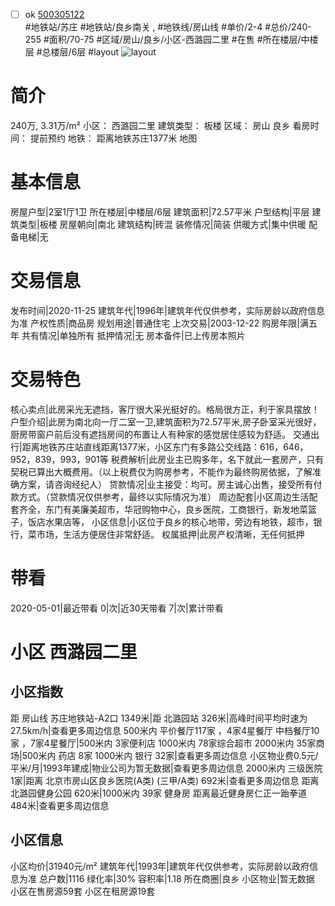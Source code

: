 - [ ] ok [500305122](https://bj.5i5j.com/ershoufang/500305122.html)  
 #地铁站/苏庄 #地铁站/良乡南关 ,  #地铁线/房山线
#单价/2-4 #总价/240-255 #面积/70-75   #区域/房山/良乡/小区-西潞园二里 #在售 #所在楼层/中楼层 #总楼层/6层 #layout 
![layout](http://image2a.5i5j.com/bdir/layout/b74c4fda9b7645f4992662931a822d24.jpg_P5.jpg) 
# 简介 
 240万,  3.31万/m² 
小区： 西潞园二里
建筑类型： 板楼
区域： 房山 良乡
看房时间： 提前预约
地铁： 距离地铁苏庄1377米 地图
# 基本信息 
 房屋户型|2室1厅1卫
所在楼层|中楼层/6层
建筑面积|72.57平米
户型结构|平层
建筑类型|板楼
房屋朝向|南北
建筑结构|砖混
装修情况|简装
供暖方式|集中供暖
配备电梯|无
# 交易信息 
 发布时间|2020-11-25
建筑年代|1996年|建筑年代仅供参考，实际房龄以政府信息为准
产权性质|商品房
规划用途|普通住宅
上次交易|2003-12-22
购房年限|满五年
共有情况|单独所有
抵押情况|无
房本备件|已上传房本照片
# 交易特色 
 核心卖点|此房采光无遮挡，客厅很大采光挺好的。格局很方正，利于家具摆放！
户型介绍|此房为南北向一厅二室一卫,建筑面积为72.57平米,房子卧室采光很好，厨房带窗户前后没有遮挡房间的布置让人有种家的感觉居住感较为舒适。
交通出行|距离地铁苏庄站直线距离1377米，小区东门有多路公交线路：616，646，952，839，993，901等
税费解析|此房业主已购多年，名下就此一套房产，只有契税已算出大概费用。（以上税费仅为购房参考，不能作为最终购房依据，了解准确方案，请咨询经纪人）
贷款情况|业主接受：均可。房主诚心出售，接受所有付款方式。（贷款情况仅供参考，最终以实际情况为准）
周边配套|小区周边生活配套齐全，东门有美廉美超市，华冠购物中心，良乡医院，工商银行，新发地菜篮子，饭店水果店等，
小区信息|小区位于良乡的核心地带，旁边有地铁，超市，银行，菜市场，生活方便居住非常舒适。
权属抵押|此房产权清晰，无任何抵押
# 带看 
 2020-05-01|最近带看	 0|次|近30天带看	 7|次|累计带看
# 小区 西潞园二里
## 小区指数 
 距 房山线 苏庄地铁站-A2口 1349米|距 北潞园站 326米|高峰时间平均时速为27.5km/h|查看更多周边信息
500米内 平价餐厅117家 ，4家4星餐厅
中档餐厅10家 ，7家4星餐厅|500米内 3家便利店
1000米内 78家综合超市
2000米内 35家商场|500米内 药店 8家
1000米内 银行 32家|查看更多周边信息
小区物业费0.5元/平米/月|1993年建成|物业公司为暂无数据|查看更多周边信息
2000米内 三级医院 1家|距离 北京市房山区良乡医院(A类) (三甲/A类) 692米|查看更多周边信息
距离 北潞园健身公园 620米|1000米内 39家 健身房
距离最近健身房仁正一跆拳道 484米|查看更多周边信息
## 小区信息 
 小区均价|31940元/m²
建筑年代|1993年|建筑年代仅供参考，实际房龄以政府信息为准
总户数|1116
绿化率|30%
容积率|1.18
所在商圈|良乡
小区物业|暂无数据
小区在售房源59套
小区在租房源19套
